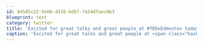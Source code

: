 ```yaml
---
id: 84585c22-5e66-4310-bdb7-7e54dfeec0b3
blueprint: text
category: twitter
title: 'Excited for great talks and great people at #TEDxEdmonton today!'
caption: 'Excited for great talks and great people at <span class="hashtag hashtag_local">#<a href="http://tweettemp.darylchymko.ca/?tag=tedxedmonton">TEDxEdmonton</a> today!'
---
```

